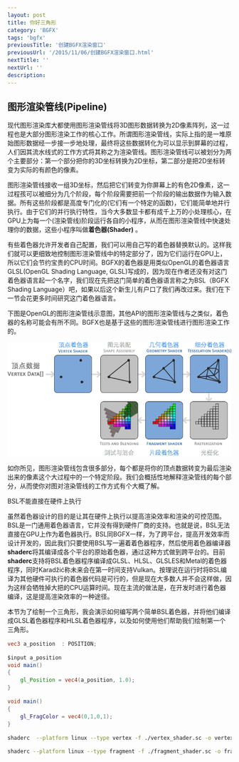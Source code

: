 ```yaml
---
layout: post
title: 你好三角形
category: 'BGFX'
tags: 'bgfx'
previousTitle: '创建BGFX渲染窗口'
previousUrl: '/2015/11/06/创建BGFX渲染窗口.html'
nextTitle: ''
nextUrl: ''
description:
---
```


## 图形渲染管线(Pipeline)

现代图形渲染库大都使用图形渲染管线将3D图形数据转换为2D像素阵列，这一过程也是大部分图形渲染工作的核心工作。所谓图形渲染管线，实际上指的是一堆原始图形数据经一步接一步地处理，最终将这些数据转化为可以显示到屏幕的过程，人们因其流水线式的工作方式将其称之为渲染管线。图形渲染管线可以被划分为两个主要部分：第一个部分把你的3D坐标转换为2D坐标，第二部分是把2D坐标转变为实际的有颜色的像素。

图形渲染管线接收一组3D坐标，然后把它们转变为你屏幕上的有色2D像素，这一过程孩可以被细分为几个阶段，每个阶段需要把前一个阶段的输出数据作为输入数据。所有这些阶段都是高度专门化的(它们有一个特定的函数)，它们能简单地并行执行。由于它们的并行执行特性，当今大多数显卡都有成千上万的小处理核心，在GPU上为每一个(渲染管线)阶段运行各自的小程序，从而在图形渲染管线中快速处理你的数据，这些小程序叫做**着色器(Shader)** 。

有些着色器允许开发者自己配置，我们可以用自己写的着色器替换默认的。这样我们就可以更细致地控制图形渲染管线中的特定部分了，因为它们运行在GPU上，所以它们会节约宝贵的CPU时间。BGFX的着色器是用类似OpenGL的着色器语言GLSL(OpenGL Shading Language, GLSL)写成的，因为现在作者还没有对这门着色器语言起一个名字，我们现在先把这门简单的着色器语言称之为BSL（BGFX Shading Language）吧，如果以后这个新生儿有户口了我们再改过来。我们在下一节会花更多时间研究这门着色器语言。

下图是OpenGL的图形渲染管线示意图，其他API的图形渲染管线与之类似，着色器的名称可能会有所不同。BGFX也是基于这些的图形渲染管线进行图形渲染工作的。

<img class="box_content" src="/assets/img/blog/LearnOpenGL/01 Getting started/OpenGL_pipline_cn.png"/>

如你所见，图形渲染管线包含很多部分，每个都是将你的顶点数据转变为最后渲染出来的像素这个大过程中的一个特定阶段。我们会概括性地解释渲染管线的每个部分，从而使你对图对渲染管线的工作方式有个大概了解。

<div class="orange_box">
	<p class="orange_title">BSL不能直接在硬件上执行</p>
	<p class="box_content">
虽然着色器设计的目的是让其在硬件上执行以提高渲染效率和渲染的可控范围。BSL是一门通用着色器语言，它并没有得到硬件厂商的支持。也就是说，BSL无法直接在GPU上作为着色器执行。BSL同BGFX一样，为了跨平台，提高开发效率而设计开发的，因此我们只要使用BSL写一遍着着色器程序，然后使用着色器编译器<b>shaderc</b>将其编译成各个平台的原始着色器，通过这种方式做到跨平台的。目前<b>shaderc</b>支持将BSL着色器程序编译成GLSL、HLSL、GLSLES和Metal的着色器程序，同时Karadžić称未来会在第一时间支持Vulkan。按理说在运行时将BSL编译为其他硬件可执行的着色器代码是可行的，但是现在大多数人并不会这样做，因为这样会牺牲掉大把的CPU运算时间。现在主流的做法是，在开发时进行着色器编译，这是提高渲染效率的一种途径。
	</p>
</div>

本节为了绘制一个三角形，我会演示如何编写两个简单BSL着色器，并将他们编译成GLSL着色器程序和HLSL着色器程序，以及如何使用他们帮助我们绘制第一个三角形。

```glsl
vec3 a_position  : POSITION;
```

```glsl
$input a_position
void main()
{
    gl_Position = vec4(a_position, 1.0);
}
```

```glsl
void main()
{
    gl_FragColor = vec4(0,1,0,1);
}
```


```bash
shaderc  --platform linux --type vertex -f ./vertex_shader.sc -o vertext_shader.bin
```

```bash
shaderc --platform linux --type fragment -f ./fragment_shader.sc -o fragment_shader.bin
```
